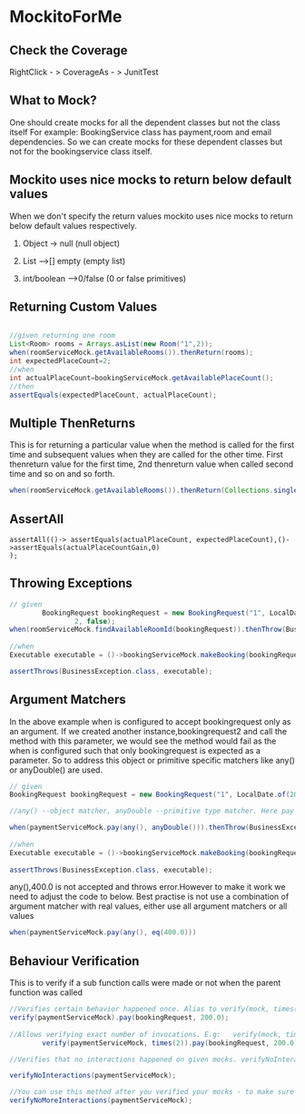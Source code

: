 # MockitoForMe

## Check the Coverage
RightClick - > CoverageAs - > JunitTest
## What to Mock?
One should create mocks for all the dependent classes but not the class itself
For example: BookingService class has payment,room and email dependencies. So we can create mocks for these dependent classes but not for the bookingservice class itself.

## Mockito uses nice mocks to return below default values
When we don't specify the return values mockito uses nice mocks to return below default values respectively.
1. Object -> null (null object)

2. List -->[] empty (empty list)

3. int/boolean -->0/false (0 or false primitives)

## Returning Custom Values
```java

//given returning one room
List<Room> rooms = Arrays.asList(new Room("1",2));
when(roomServiceMock.getAvailableRooms()).thenReturn(rooms);
int expectedPlaceCount=2;
//when
int actualPlaceCount=bookingServiceMock.getAvailablePlaceCount();
//then
assertEquals(expectedPlaceCount, actualPlaceCount);

```

## Multiple ThenReturns
This is for returning a particular value when the method is called for the first time and subsequent values when they are called for the other time. First thenreturn value for the first time, 2nd thenreturn value when called second time and so on and so forth.

```java
when(roomServiceMock.getAvailableRooms()).thenReturn(Collections.singletonList(new Room("Room1", 2))).thenReturn(Collections.emptyList());
```

## AssertAll

```mockito
assertAll(()-> assertEquals(actualPlaceCount, expectedPlaceCount),()->assertEquals(actualPlaceCountGain,0)
);
```

## Throwing Exceptions

```java
// given
		BookingRequest bookingRequest = new BookingRequest("1", LocalDate.of(2023, 03, 25), LocalDate.of(2023, 03, 27),
				2, false);
when(roomServiceMock.findAvailableRoomId(bookingRequest)).thenThrow(BusinessException.class);
		
//when
Executable executable = ()->bookingServiceMock.makeBooking(bookingRequest);

assertThrows(BusinessException.class, executable);	
```

## Argument Matchers
In the above example when is configured to accept bookingrequest only as an argument. If we created another instance,bookingrequest2 and call the method with this parameter, we would see the method would fail as the when is configured such that only bookingrequest is expected as a parameter. So to address this object or primitive specific matchers like any() or anyDouble() are used.

```java
// given
BookingRequest bookingRequest = new BookingRequest("1", LocalDate.of(2023, 03, 25), LocalDate.of(2023, 03, 27),2, true);

//any() --object matcher, anyDouble --primitive type matcher. Here pay method accepts bookingrequest object and price (double) as params.

when(paymentServiceMock.pay(any(), anyDouble())).thenThrow(BusinessException.class);
		
//when
Executable executable = ()->bookingServiceMock.makeBooking(bookingRequest);
		
assertThrows(BusinessException.class, executable);

```
any(),400.0 is not accepted and throws error.However to make it work we need to adjust the code to below. Best practise is not use a combination of argument matcher with real values, either use all argument matchers or all values

```java
when(paymentServiceMock.pay(any(), eq(400.0)))
```

## Behaviour Verification

This is to verify if a sub function calls were made or not  when the parent function was called

```java
//Verifies certain behavior happened once. Alias to verify(mock, times(1)) E.g: verify(mock).someMethod("some arg");
verify(paymentServiceMock).pay(bookingRequest, 200.0);
		
//Allows verifying exact number of invocations. E.g:   verify(mock, times(2)).someMethod("some arg");
		verify(paymentServiceMock, times(2)).pay(bookingRequest, 200.0);

//Verifies that no interactions happened on given mocks. verifyNoInteractions(mockOne, mockTwo);

verifyNoInteractions(paymentServiceMock);

//You can use this method after you verified your mocks - to make sure that nothingelse was invoked on your mocks.
verifyNoMoreInteractions(paymentServiceMock);

```

